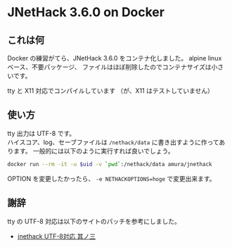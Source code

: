 # JNetHack 3.6.0 on Docker

## これは何

Docker の練習がてら、JNetHack 3.6.0 をコンテナ化しました。
alpine linux ベース、不要パッケージ、
ファイルはほぼ削除したのでコンテナサイズは小さいです。

tty と X11 対応でコンパイルしています
（が、X11 はテストしていません）

## 使い方

tty 出力は UTF-8 です。  
ハイスコア、log、セーブファイルは `/nethack/data`
に書き出すように作ってあります。
一般的には以下のように実行すれば良いでしょう。

``` sh
docker run --rm -it -u $uid -v `pwd`:/nethack/data amura/jnethack
```

OPTION を変更したかったら、 `-e NETHACKOPTIONS=hoge` で変更出来ます。

## 謝辞

tty の UTF-8 対応は以下のサイトのパッチを参考にしました。

* [jnethack UTF-8対応 其ノ三](http://elbereth.seesaa.net/article/242387348.html)
